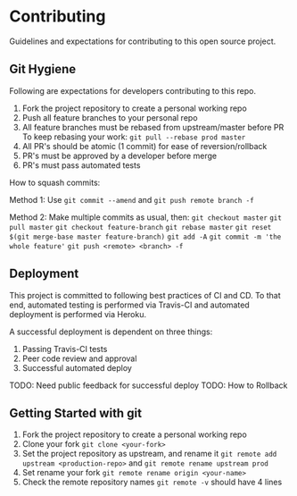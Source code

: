 # Contributing
Guidelines and expectations for contributing to this open source project.


## Git Hygiene
Following are expectations for developers contributing to this repo.

1. Fork the project repository to create a personal working repo
2. Push all feature branches to your personal repo
3. All feature branches must be rebased from upstream/master before PR
    To keep rebasing your work:
    `git pull --rebase prod master`
4. All PR's should be atomic (1 commit) for ease of reversion/rollback
5. PR's must be approved by a developer before merge
6. PR's must pass automated tests

How to squash commits:

Method 1:
    Use `git commit --amend` and `git push remote branch -f`

Method 2:
    Make multiple commits as usual, then:
    `git checkout master`
    `git pull master`
    `git checkout feature-branch`
    `git rebase master`
    `git reset $(git merge-base master feature-branch)`
    `git add -A`
    `git commit -m 'the whole feature'`
    `git push <remote> <branch> -f`

## Deployment
This project is committed to following best practices of CI and CD.  To that end, automated testing is performed via Travis-CI and automated deployment is performed via Heroku.

A successful deployment is dependent on three things:
1. Passing Travis-CI tests
2. Peer code review and approval
3. Successful automated deploy

TODO: Need public feedback for successful deploy
TODO: How to Rollback

## Getting Started with git
1. Fork the project repository to create a personal working repo
2. Clone your fork `git clone <your-fork>`
3. Set the project repository as upstream, and rename it `git remote add upstream <production-repo>` and `git remote rename upstream prod`
4. Set rename your fork `git remote rename origin <your-name>`
5. Check the remote repository names `git remote -v` should have 4 lines
